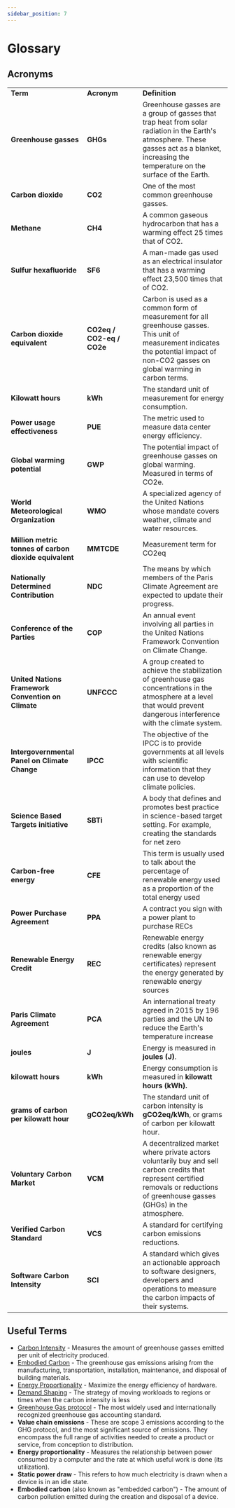 ```yaml
---
sidebar_position: 7
---
```


# Glossary

## Acronyms


<table>
  <tr>
   <td><strong>Term</strong>
   </td>
   <td><strong>Acronym</strong>
   </td>
   <td><strong>Definition</strong>
   </td>
  </tr>
  <tr>
   <td><strong>Greenhouse gasses</strong>
   </td>
   <td><strong>GHGs</strong>
   </td>
   <td>Greenhouse gasses<strong> </strong>are a group of gasses that trap heat from solar radiation in the Earth's atmosphere. These gasses act as a blanket, increasing the temperature on the surface of the Earth.
   </td>
  </tr>
  <tr>
   <td><strong>Carbon dioxide</strong>
   </td>
   <td><strong>CO2</strong>
   </td>
   <td>One of the most common greenhouse gasses.
   </td>
  </tr>
  <tr>
   <td><strong>Methane</strong>
   </td>
   <td><strong>CH4</strong>
   </td>
   <td>A common gaseous hydrocarbon that has a warming effect 25 times that of CO2.
   </td>
  </tr>
  <tr>
   <td><strong>Sulfur hexafluoride</strong>
   </td>
   <td><strong>SF6</strong>
   </td>
   <td>A man-made gas used as an electrical insulator that has a warming effect 23,500 times that of CO2. 
   </td>
  </tr>
  <tr>
   <td><strong>Carbon dioxide equivalent</strong>
   </td>
   <td><strong>CO2eq / CO2-eq / CO2e</strong>
   </td>
   <td>Carbon is used as a common form of measurement for all greenhouse gasses. This unit of measurement indicates the potential impact of non-CO2 gasses on global warming in carbon terms.
   </td>
  </tr>
  <tr>
   <td><strong>Kilowatt hours</strong>
   </td>
   <td><strong>kWh</strong>
   </td>
   <td>The standard unit of measurement for energy consumption.
   </td>
  </tr>
  <tr>
   <td><strong>Power usage effectiveness </strong>
   </td>
   <td><strong>PUE</strong>
   </td>
   <td>The metric used to measure data center energy efficiency. 
   </td>
  </tr>
  <tr>
   <td><strong>Global warming potential</strong>
   </td>
   <td><strong>GWP</strong>
   </td>
   <td>The potential impact of greenhouse gasses on global warming. Measured in terms of CO2e.
   </td>
  </tr>
  <tr>
   <td><strong>World Meteorological Organization</strong>
   </td>
   <td><strong>WMO</strong>
   </td>
   <td>A specialized agency of the United Nations whose mandate covers weather, climate and water resources.
   </td>
  </tr>
  <tr>
   <td><strong>Million metric tonnes of carbon dioxide equivalent </strong>
   </td>
   <td><strong>MMTCDE</strong>
   </td>
   <td>Measurement term for CO2eq
   </td>
  </tr>
  <tr>
   <td><strong>Nationally Determined Contribution</strong>
   </td>
   <td><strong>NDC</strong>
   </td>
   <td>The means by which members of the Paris Climate Agreement are expected to update their progress.
   </td>
  </tr>
  <tr>
   <td><strong>Conference of the Parties</strong>
   </td>
   <td><strong>COP</strong>
   </td>
   <td>An annual event involving all parties in the United Nations Framework Convention on Climate Change. 
   </td>
  </tr>
  <tr>
   <td><strong>United Nations Framework Convention on Climate</strong>
   </td>
   <td><strong>UNFCCC</strong>
   </td>
   <td>A group created to achieve the stabilization of greenhouse gas concentrations in the atmosphere at a level that would prevent dangerous interference with the climate system.
   </td>
  </tr>
  <tr>
   <td><strong>Intergovernmental Panel on Climate Change</strong>
   </td>
   <td><strong>IPCC</strong>
   </td>
   <td>The objective of the IPCC is to provide governments at all levels with scientific information that they can use to develop climate policies.
   </td>
  </tr>
  <tr>
   <td><strong>Science Based Targets initiative</strong>
   </td>
   <td><strong>SBTi</strong>
   </td>
   <td>A body that defines and promotes best practice in science-based target setting. For example, creating the standards for net zero
   </td>
  </tr>
  <tr>
   <td><strong>Carbon-free energy</strong>
   </td>
   <td><strong>CFE</strong>
   </td>
   <td>This term is usually used to talk about the percentage of renewable energy used as a proportion of the total energy used
   </td>
  </tr>
  <tr>
   <td><strong>Power Purchase Agreement</strong>
   </td>
   <td><strong>PPA</strong>
   </td>
   <td>A contract you sign with a power plant to purchase RECs
   </td>
  </tr>
  <tr>
   <td><strong>Renewable Energy Credit</strong>
   </td>
   <td><strong>REC</strong>
   </td>
   <td>Renewable energy credits (also known as renewable energy certificates) represent the energy generated by renewable energy sources
   </td>
  </tr>
  <tr>
   <td><strong>Paris Climate Agreement</strong>
   </td>
   <td><strong>PCA</strong>
   </td>
   <td>An international treaty agreed in 2015 by 196 parties and the UN to reduce the Earth's temperature increase
   </td>
  </tr>
  <tr>
   <td><strong>joules</strong>
   </td>
   <td><strong>J</strong>
   </td>
   <td>Energy is measured in <strong>joules (J)</strong>. 
   </td>
  </tr>
  <tr>
   <td><strong>kilowatt hours</strong>
   </td>
   <td><strong>kWh</strong>
   </td>
   <td>Energy consumption is measured in <strong>kilowatt hours (kWh).</strong> 
   </td>
  </tr>
  <tr>
   <td><strong>grams of carbon per kilowatt hour</strong>
   </td>
   <td><strong>gCO2eq/kWh</strong>
   </td>
   <td>The standard unit of carbon intensity is <strong>gCO2eq/kWh</strong>, or grams of carbon per kilowatt hour.
   </td>
  </tr>
  <tr>
   <td><strong>Voluntary Carbon Market</strong>
   </td>
   <td><strong>VCM</strong>
   </td>
   <td>A decentralized market where private actors voluntarily buy and sell carbon credits that represent certified removals or reductions of greenhouse gasses (GHGs) in the atmosphere. 
   </td>
  </tr>
  <tr>
   <td><strong>Verified Carbon Standard</strong>
   </td>
   <td><strong>VCS</strong>
   </td>
   <td>A standard for certifying carbon emissions reductions.
   </td>
  </tr>
  <tr>
   <td><strong>Software Carbon Intensity</strong>
   </td>
   <td><strong>SCI</strong>
   </td>
   <td>A standard which gives an actionable approach to software designers, developers and operations to measure the carbon impacts of their systems.
   </td>
  </tr>
</table>

## Useful Terms

* [Carbon Intensity](https://principles.green/principles/carbon-intensity/) - Measures the amount of greenhouse gasses emitted per unit of electricity produced.
* [Embodied Carbon](https://principles.green/principles/embodied-carbon/) - The greenhouse gas emissions arising from the manufacturing, transportation, installation, maintenance, and disposal of building materials.
* [Energy Proportionality](https://principles.green/principles/energy-proportionality/) - Maximize the energy efficiency of hardware.
* [Demand Shaping](https://principles.green/principles/demand-shaping/) - The strategy of moving workloads to regions or times when the carbon intensity is less
* [Greenhouse Gas protocol](https://ghgprotocol.org) - The most widely used and internationally recognized greenhouse gas accounting standard.
* **Value chain emissions** - These are scope 3 emissions according to the GHG protocol, and the most significant source of emissions. They encompass the full range of activities needed to create a product or service, from conception to distribution.
* **Energy proportionality** - Measures the relationship between power consumed by a computer and the rate at which useful work is done (its utilization).
* **Static power draw** - This refers to how much electricity is drawn when a device is in an idle state. 
* **Embodied carbon** (also known as "embedded carbon") - The amount of carbon pollution emitted during the creation and disposal of a device.